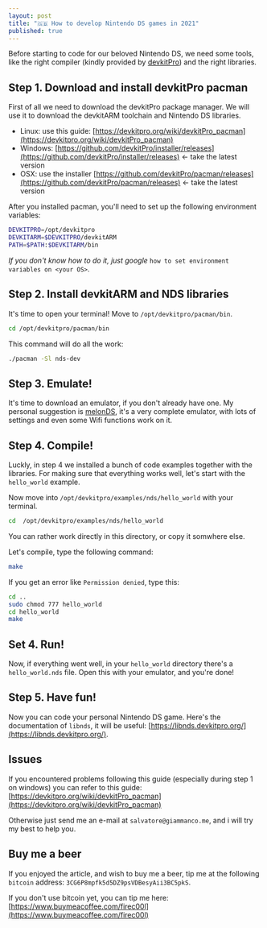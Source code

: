 ```yaml
---
layout: post
title: "🇬🇧 How to develop Nintendo DS games in 2021"
published: true
---
```


Before starting to code for our beloved Nintendo DS, we need some tools, like the right compiler (kindly provided by [devkitPro](https://devkitpro.org/)) and the right libraries.

## Step 1. Download and install devkitPro pacman

First of all we need to download the devkitPro package manager. We will use it to download the devkitARM toolchain and Nintendo DS libraries.

- Linux: use this guide: [https://devkitpro.org/wiki/devkitPro_pacman](https://devkitpro.org/wiki/devkitPro_pacman)
- Windows: [https://github.com/devkitPro/installer/releases](https://github.com/devkitPro/installer/releases) ← take the latest version
- OSX: use the installer [https://github.com/devkitPro/pacman/releases](https://github.com/devkitPro/pacman/releases) ← take the latest version

After you installed pacman, you'll need to set up the following environment variables:

```bash
DEVKITPRO=/opt/devkitpro
DEVKITARM=$DEVKITPRO/devkitARM
PATH=$PATH:$DEVKITARM/bin
```

*If you don't know how to do it, just google* `how to set environment variables on <your OS>`.

## Step 2. Install devkitARM and NDS libraries

It's time to open your terminal! Move to `/opt/devkitpro/pacman/bin`.

```bash
cd /opt/devkitpro/pacman/bin
```

This command will do all the work:

```bash
./pacman -Sl nds-dev
```

## Step 3. Emulate!

It's time to download an emulator, if you don't already have one. My personal suggestion is [melonDS](http://melonds.kuribo64.net/downloads.php), it's a very complete emulator, with lots of settings and even some Wifi functions work on it.

## Step 4. Compile!

Luckly, in step 4 we installed a bunch of code examples together with the libraries. For making sure that everything works well, let's start with the `hello_world` example.

Now move into `/opt/devkitpro/examples/nds/hello_world` with your terminal.

```bash
cd  /opt/devkitpro/examples/nds/hello_world
```

You can rather work directly in this directory, or copy it somwhere else.

Let's compile, type the following command:

```bash
make
```

If you get an error like `Permission denied`, type this:

```bash
cd ..
sudo chmod 777 hello_world
cd hello_world
make
```

## Set 4. Run!

Now, if everything went well, in your `hello_world` directory there's a `hello_world.nds` file. Open this with your emulator, and you're done!

## Step 5. Have fun!

Now you can code your personal Nintendo DS game. Here's the documentation of `libnds`, it will be useful: [https://libnds.devkitpro.org/](https://libnds.devkitpro.org/).

## Issues

If you encountered problems following this guide (especially during step 1 on windows) you can refer to this guide: [https://devkitpro.org/wiki/devkitPro_pacman](https://devkitpro.org/wiki/devkitPro_pacman)

Otherwise just send me an e-mail at `salvatore@giammanco.me`, and i will try my best to help you.

## Buy me a beer

If you enjoyed the article, and wish to buy me a beer, tip me at the following `bitcoin` address: `3CG6P8mpfk5d5DZ9psVDBesyAii3BC5pkS`.

If you don't use bitcoin yet, you can tip me here: [https://www.buymeacoffee.com/firec00l](https://www.buymeacoffee.com/firec00l)